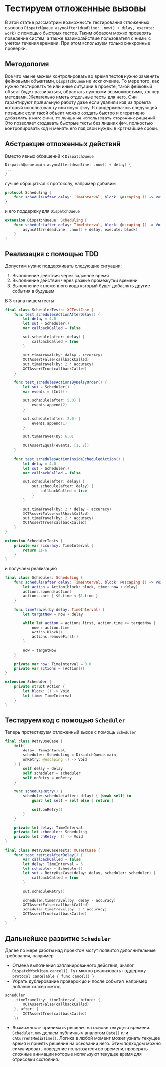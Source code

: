 # Тестируем отложенные вызовы

В этой статье рассмотрим возможность тестирования отложенных вызовов `DispatchQueue.asyncAfter(deadline: .now() + delay, execute: work)` с помощью быстрых тестов. Таким образом можно проверять поведение систем, а также взаимодействие пользователя с ними, с учетом течения времени. При этом используем только синхронные проверки.

## Методология
Все что мы не можем контролировать во время тестов нужно заменять фейковыми объектами, `DispatchQueue` не исключение. По мере того, как нужно тестировать те или иные ситуации в проекте, такой фейковый объект будет развиваться, обрастать нужными возможностями, хэлпер методами. Желательно иметь отдельные тесты для него. Они гарантируют правильную работу даже если удалили код из проекта который использовал ту или иную фичу. Я придерживаюсь следующей позиции: если такой объект можно создать быстро и оперативно добавлять в него фичи, то лучше не использовать сторонних решений. Это позволяет создавать быстрые тесты без лишних фич, полностью контролировать код и менять его под свои нужды в кратчайшие сроки.

## Абстракция отложенных действий
Вместо явных обращений к `DispatchQueue`
```Swift
DispatchQueue.main.asyncAfter(deadline: .now() + delay) {
...
}
```
лучше обращаться к протоколу, например добавим
```Swift
protocol Scheduling {
    func schedule(after delay: TimeInterval, block: @escaping () -> Void)
}
```
и его поддержку для `DispatchQueue`
```Swift
extension DispatchQueue: Scheduling {
    func schedule(after delay: TimeInterval, block: @escaping () -> Void) {
        asyncAfter(deadline: .now() + delay, execute: block)
    }
}
```

## Реализация с помощью TDD
Допустим нужно поддерживать следующие ситуации:
1. Выполнение действия через заданное время
2. Выполнение действий через разные промежутки времени
3. Выполнение отложенного кода который будет добавлять другие события в будущем

В 3 этапа пишем тесты
```Swift
final class SchedulerTests: XCTestCase {
    func test_schedulesActionAfterDelay() {
        let delay = 4.0
        let sut = Scheduler()
        var callbackCalled = false

        sut.schedule(after: delay) {
            callbackCalled = true
        }

        sut.timeTravel(by: delay - accuracy)
        XCTAssertFalse(callbackCalled)
        sut.timeTravel(by: 2 * accuracy)
        XCTAssertTrue(callbackCalled)
    }

    func test_schedulesActionsByDelayOrder() {
        let sut = Scheduler()
        var events = [Int]()

        sut.schedule(after: 5.0) {
            events.append(2)
        }

        sut.schedule(after: 2.0) {
            events.append(1)
        }

        sut.timeTravel(by: 6.0)

        XCTAssertEqual(events, [1, 2])
    }

    func test_schedulesActionInsideScheduledAction() {
        let delay = 4.0
        let sut = Scheduler()
        var callbackCalled = false

        sut.schedule(after: delay) {
            sut.schedule(after: delay) {
                callbackCalled = true
            }
        }

        sut.timeTravel(by: 2 * delay - accuracy)
        XCTAssertFalse(callbackCalled)
        sut.timeTravel(by: 2 * accuracy)
        XCTAssertTrue(callbackCalled)
    }
}

extension SchedulerTests {
    private var accuracy: TimeInterval {
        return 1e-6
    }
}
```
и получаем реализацию
```Swift
final class Scheduler: Scheduling {
    func schedule(after delay: TimeInterval, block: @escaping () -> Void) {
        let action = Action(block: block, time: now + delay)
        actions.append(action)
        actions.sort { $0.time < $1.time }
    }

    func timeTravel(by delay: TimeInterval) {
        let targetNow = now + delay

        while let action = actions.first, action.time <= targetNow {
            now = action.time
            action.block()
            actions.removeFirst()
        }

        now = targetNow
    }

    private var now: TimeInterval = 0.0
    private var actions = [Action]()
}

extension Scheduler {
    private struct Action {
        let block: () -> Void
        let time: TimeInterval
    }
}
```

## Тестируем код с помощью `Scheduler`
Теперь протестируем отложенный вызов с помощь `Scheduler`
```Swift
final class RetryUseCase {
    init(
        delay: TimeInterval,
        scheduler: Scheduling = DispatchQueue.main,
        onRetry: @escaping () -> Void
    ) {
        self.delay = delay
        self.scheduler = scheduler
        self.onRetry = onRetry
    }

    func scheduleRetry() {
        scheduler.schedule(after: delay) { [weak self] in
            guard let self = self else { return }

            self.onRetry()
        }
    }

    private let delay: TimeInterval
    private let scheduler: Scheduling
    private let onRetry: () -> Void
}
```
```Swift
final class RetryUseCaseTests: XCTestCase {
    func test_retriesAfterDelay() {
        var callbackCalled = false
        let delay: TimeInterval = 5
        let scheduler = Scheduler()
        let sut = RetryUseCase(delay: delay, scheduler: scheduler) {
            callbackCalled = true
        }

        sut.scheduleRetry()

        scheduler.timeTravel(by: delay - accuracy)
        XCTAssertFalse(callbackCalled)
        scheduler.timeTravel(by: 2 * accuracy)
        XCTAssertTrue(callbackCalled)
    }
}
```

## Дальнейшее развитие `Scheduler`
Далее по мере работы над проектом могут появится дополнительные требования, например
* Отмена выполнения запланированного действия, аналог `DispatchWorkItem.cancel()`. Тут можно реализовать поддержку `protocol Cancelable { func cancel() }`
* Убрать дублирование проверок до и после события, например добавив хэлпер метод
```Swift
scheduler
    .timeTravel(by: timeInterval, before: {
        XCTAssertFalse(callbackCalled)
    }, after: {
        XCTAssertTrue(callbackCalled)
    })
```
* Возможность принимать решения на основе текущего времени. `Scheduler.now` делаем публичным аналогом `Date()` или `CACurrentMediaTime()`. Логика в любой момент может узнать текущее время и принять решение на основании него. Этим подходом можно симулировать поведение пользователя во времени, проверять сложные анимации которые используют текущее время для отрисовки состояния.
